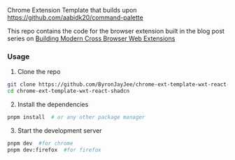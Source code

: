 Chrome Extension Template that builds upon https://github.com/aabidk20/command-palette

This repo contains the code for the browser extension built in the blog post series on [Building Modern Cross Browser Web Extensions](https://aabidk.dev/blog/building-modern-cross-web-extensions-introduction/)

### Usage

1. Clone the repo

```bash
git clone https://github.com/ByronJayJee/chrome-ext-template-wxt-react-shadcn.git
cd chrome-ext-template-wxt-react-shadcn
```

2. Install the dependencies

```bash
pnpm install  # or any other package manager
```

3. Start the development server

```bash
pnpm dev  #for chrome
pnpm dev:firefox  #for firefox
```
